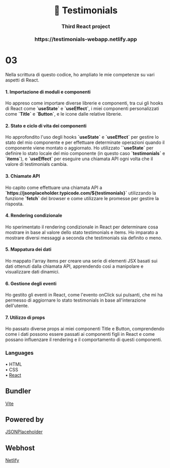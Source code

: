 <h1 align="center">👥 Testimonials</h1>
<h3 align="center">Third React project<br>
<br>
https://testimonials-webapp.netlify.app

# 03
Nella scrittura di questo codice, ho ampliato le mie competenze su vari aspetti di React.

<h4>1. Importazione di moduli e componenti</h4>
   Ho appreso come importare diverse librerie e componenti, tra cui gli hooks di React come <strong>`useState`</strong> e <strong>`useEffect`</strong>, i miei componenti personalizzati come <strong>`Title`</strong> e <strong>`Button`</strong>, e le icone dalle relative librerie.
   
<h4>2. Stato e ciclo di vita dei componenti</h4>
   Ho approfondito l'uso degli hooks <strong>`useState`</strong> e <strong>`useEffect`</strong> per gestire lo stato del mio componente e per effettuare determinate operazioni quando il componente viene montato o aggiornato. Ho utilizzato `<strong>`useState`</strong> per definire lo stato locale del mio componente (in questo caso <strong>`testimonials`</strong> e <strong>`items`</strong>), e <strong>`useEffect`</strong> per eseguire una chiamata API ogni volta che il valore di testimonials cambia.
   
<h4>3. Chiamate API</h4>
   Ho capito come effettuare una chiamata API a <strong>`https://jsonplaceholder.typicode.com/${testimonials}`</strong> utilizzando la funzione <strong>`fetch`</strong> del browser e come utilizzare le promesse per gestire la risposta.
   
<h4>4. Rendering condizionale</h4>
   Ho sperimentato il rendering condizionale in React per determinare cosa mostrare in base al valore dello stato testimonials e items. Ho imparato a mostrare diversi messaggi a seconda che testimonials sia definito o meno.
   
<h4>5. Mappatura dei dati</h4>
   Ho mappato l'array items per creare una serie di elementi JSX basati sui dati ottenuti dalla chiamata API, apprendendo così a manipolare e visualizzare dati dinamici.
   
<h4>6. Gestione degli eventi</h4>
   Ho gestito gli eventi in React, come l'evento onClick sui pulsanti, che mi ha permesso di aggiornare lo stato testimonials in base all'interazione dell'utente.

<h4>7. Utilizzo di props</h4>
   Ho passato diverse props ai miei componenti Title e Button, comprendendo come i dati possono essere passati ai componenti figli in React e come possano influenzare il rendering e il comportamento di questi componenti.

### Languages
• HTML<br>
• CSS<br>
• [React](https://react.dev)<br>

## Bundler 
[Vite](https://vitejs.dev)

## Powered by
[JSONPlaceholder](https://jsonplaceholder.typicode.com)

## Webhost
[Netlify](https://www.netlify.com)
